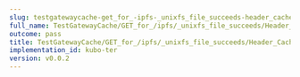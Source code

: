 ```yaml
---
slug: testgatewaycache-get_for_-ipfs-_unixfs_file_succeeds-header_cache-control
full_name: TestGatewayCache/GET_for_/ipfs/_unixfs_file_succeeds/Header_Cache-Control
outcome: pass
title: TestGatewayCache/GET_for_/ipfs/_unixfs_file_succeeds/Header_Cache-Control
implementation_id: kubo-ter
version: v0.0.2
---
```


